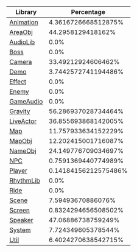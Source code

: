 | Library | Percentage |
| ------------- | ------------- |
| [Animation](https://github.com/shibbo/Petari/blob/master/docs/lib/Animation.md) | 4.3616726668512875% |
| [AreaObj](https://github.com/shibbo/Petari/blob/master/docs/lib/AreaObj.md) | 44.2958129418162% |
| [AudioLib](https://github.com/shibbo/Petari/blob/master/docs/lib/AudioLib.md) | 0.0% |
| [Boss](https://github.com/shibbo/Petari/blob/master/docs/lib/Boss.md) | 0.0% |
| [Camera](https://github.com/shibbo/Petari/blob/master/docs/lib/Camera.md) | 33.49212924606462% |
| [Demo](https://github.com/shibbo/Petari/blob/master/docs/lib/Demo.md) | 3.7442572741194486% |
| [Effect](https://github.com/shibbo/Petari/blob/master/docs/lib/Effect.md) | 0.0% |
| [Enemy](https://github.com/shibbo/Petari/blob/master/docs/lib/Enemy.md) | 0.0% |
| [GameAudio](https://github.com/shibbo/Petari/blob/master/docs/lib/GameAudio.md) | 0.0% |
| [Gravity](https://github.com/shibbo/Petari/blob/master/docs/lib/Gravity.md) | 56.286937028734464% |
| [LiveActor](https://github.com/shibbo/Petari/blob/master/docs/lib/LiveActor.md) | 36.855693868142005% |
| [Map](https://github.com/shibbo/Petari/blob/master/docs/lib/Map.md) | 11.757933634152229% |
| [MapObj](https://github.com/shibbo/Petari/blob/master/docs/lib/MapObj.md) | 12.202415001716087% |
| [NameObj](https://github.com/shibbo/Petari/blob/master/docs/lib/NameObj.md) | 24.149776709034697% |
| [NPC](https://github.com/shibbo/Petari/blob/master/docs/lib/NPC.md) | 0.7591369440774989% |
| [Player](https://github.com/shibbo/Petari/blob/master/docs/lib/Player.md) | 0.14184156212575486% |
| [RhythmLib](https://github.com/shibbo/Petari/blob/master/docs/lib/RhythmLib.md) | 0.0% |
| [Ride](https://github.com/shibbo/Petari/blob/master/docs/lib/Ride.md) | 0.0% |
| [Scene](https://github.com/shibbo/Petari/blob/master/docs/lib/Scene.md) | 7.59493670886076% |
| [Screen](https://github.com/shibbo/Petari/blob/master/docs/lib/Screen.md) | 0.8324294656508502% |
| [Speaker](https://github.com/shibbo/Petari/blob/master/docs/lib/Speaker.md) | 47.06886738759249% |
| [System](https://github.com/shibbo/Petari/blob/master/docs/lib/System.md) | 7.724349605378544% |
| [Util](https://github.com/shibbo/Petari/blob/master/docs/lib/Util.md) | 6.4024270638542715% |
